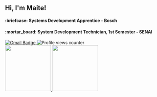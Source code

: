 <h2>Hi, I'm Maite!</h2>
<h4>:briefcase: Systems Development Apprentice - Bosch</h4>
<h4>:mortar_board: System Development Technician, 1st Semester - SENAI</h4>

<div id="badges">
  <a href="mailto:maitefeld2302@gmail.com?subject=Hi, Maite! (from Github)" target="_blank"  rel="noreferrer">
    <img src="https://img.shields.io/badge/Gmail-red?style=for-the-badge&logo=gmail&logoColor=white" alt="Gmail Badge"/>
  </a>
  <img src="https://komarev.com/ghpvc/?username=m4ite&style=flat-square&color=blue" alt="Profile views counter"/>
</div>

<div>
  <a href="https://github.com/ThiagoDSMarcelino">
    <img height="150em" src="https://github-readme-stats.vercel.app/api?username=m4ite&show_icons=true&count_private=true"/>
    <img height="150em" src="https://github-readme-stats.vercel.app/api/top-langs/?username=m4ite&layout=compact"/>    
  <a/>
</div>

